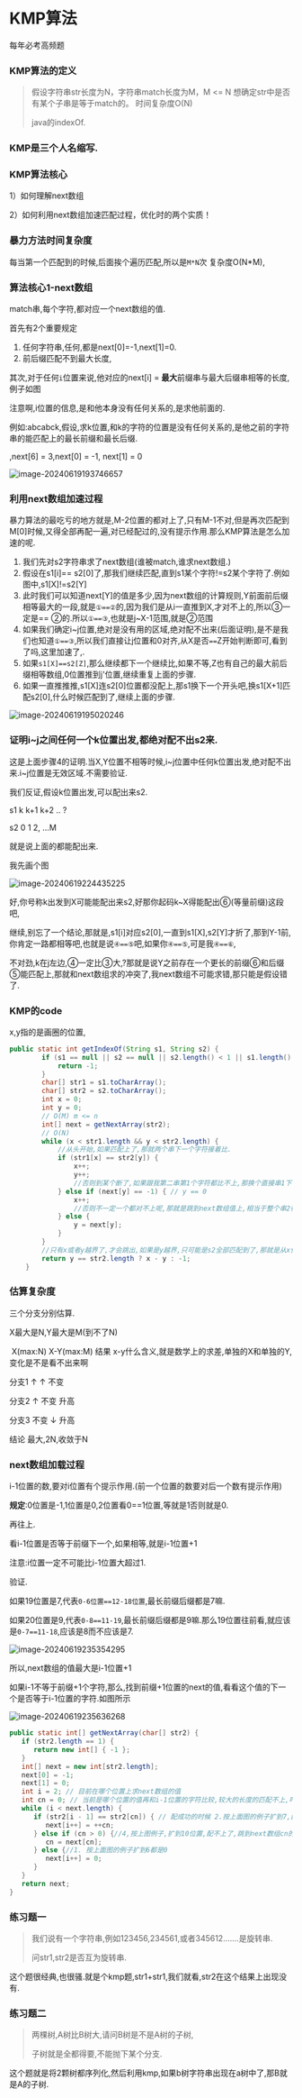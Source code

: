 # KMP算法

每年必考高频题

### KMP算法的定义

> 假设字符串str长度为N，字符串match长度为M，M <= N
> 想确定str中是否有某个子串是等于match的。
> 时间复杂度O(N)
>
> java的indexOf.

### KMP是三个人名缩写.

### KMP算法核心

1）如何理解next数组

2）如何利用next数组加速匹配过程，优化时的两个实质！

### 暴力方法时间复杂度

每当第一个匹配到的时候,后面挨个遍历匹配,所以是`M*N`次 复杂度O(N*M),

### 算法核心1-next数组

match串,每个字符,都对应一个next数组的值.

首先有2个重要规定

1. 任何字符串,任何,都是next[0]=-1,next[1]=0.
2. 前后缀匹配不到最大长度,

其次,对于任何`i`位置来说,他对应的next[i] = **最大**前缀串与最大后缀串相等的长度,例子如图

注意啊,i位置的信息,是和他本身没有任何关系的,是求他前面的.

例如:abcabck,假设,求k位置,和k的字符的位置是没有任何关系的,是他之前的字符串的能匹配上的最长前缀和最长后缀.

,next[6] = 3,next[0] = -1, next[1] = 0

![image-20240619193746657](./picture/image-20240619193746657.png)

### 利用next数组加速过程

暴力算法的最吃亏的地方就是,M-2位置的都对上了,只有M-1不对,但是再次匹配到M[0]时候,又得全部再配一遍,对已经配过的,没有提示作用.那么KMP算法是怎么加速的呢.

1. 我们先对s2字符串求了next数组(谁被match,谁求next数组.)
2. 假设在s1[i]== s2[0]了,那我们继续匹配,直到s1某个字符!=s2某个字符了.例如图中,s1[X]!=s2[Y]
3. 此时我们可以知道next[Y]的值是多少,因为next数组的计算规则,Y前面前后缀相等最大的一段,就是`①==②`的,因为我们是从i一直推到X,才对不上的,所以③一定是== ②的.所以`①==③`,也就是j~X-1范围,就是②范围
4. 如果我们确定i~j位置,绝对是没有用的区域,绝对配不出来(后面证明),是不是我们也知道`①==③`,所以我们直接让j位置和0对齐,从X是否`==`Z开始判断即可,看到了吗,这里加速了,.
5. 如果`s1[X]==s2[Z]`,那么继续都下一个继续比,如果不等,Z也有自己的最大前后缀相等数组,0位置推到j'位置,继续重复上面的步骤.
6. 如果一直推推推,s1[X]连s2[0]位置都没配上,那s1换下一个开头吧,换s1[X+1]匹配s2[0],什么时候匹配到了,继续上面的步骤.

![image-20240619195020246](./picture/image-20240619195020246.png)

### 证明i~j之间任何一个k位置出发,都绝对配不出s2来.

这是上面步骤4的证明.当X,Y位置不相等时候,i~j位置中任何k位置出发,绝对配不出来.i~j位置是无效区域.不需要验证.

我们反证,假设k位置出发,可以配出来s2.

s1  k k+1 k+2  .. ?

s2  0 1     2,     ...M

就是说上面的都能配出来.

我先画个图

![image-20240619224435225](./picture/image-20240619224435225.png)

好,你号称k出发到X可能能配出来s2,好那你起码k~X得能配出⑥(等量前缀)这段吧,

继续,别忘了一个结论,那就是,s1[i]对应s2[0],一直到s1[X],s2[Y]才折了,那到Y-1前,你肯定一路都相等吧,也就是说`④==⑤`吧,如果你`④==⑤`,可是我`④==⑥`,

不对劲,k在j左边,④一定比③大,?那就是说Y之前存在一个更长的前缀⑥和后缀⑤能匹配上,那就和next数组求的冲突了,我next数组不可能求错,那只能是假设错了.

### KMP的code

x,y指的是画圈的位置,

```java
public static int getIndexOf(String s1, String s2) {
		if (s1 == null || s2 == null || s2.length() < 1 || s1.length() < s2.length()) {
			return -1;
		}
		char[] str1 = s1.toCharArray();
		char[] str2 = s2.toCharArray();
		int x = 0;
		int y = 0;
		// O(M) m <= n
		int[] next = getNextArray(str2);
		// O(N)
		while (x < str1.length && y < str2.length) {
			//从头开始,如果匹配上了,那就两个串下一个字符接着比.
			if (str1[x] == str2[y]) {
				x++;
				y++;
				//否则到某个断了,如果跟我第二串第1个字符都比不上,那换个直接串1下一个重新试试吧
			} else if (next[y] == -1) { // y == 0
				x++;
				//否则不一定一个都对不上呢,那就是跳到next数组值上,相当于整个串2往后推.
			} else {
				y = next[y];
			}
		}
		//只有x或者y越界了,才会跳出,如果是y越界,只可能是s2全部匹配到了,那就是从x位置-y位置,就是字符串出现位置,否则x越界,没找到.
		return y == str2.length ? x - y : -1;
	}
```

### 估算复杂度

三个分支分别估算.

X最大是N,Y最大是M(到不了N)

​			X(max:N)		 X-Y(max:M)  结果    x-y什么含义,就是数学上的求差,单独的X和单独的Y,变化是不是看不出来啊

分支1	↑					↑					不变

分支2	↑ 					不变			升高

分支3	不变				↓				升高

结论 最大,2N,收敛于N

### next数组加载过程

i-1位置的数,要对i位置有个提示作用.(前一个位置的数要对后一个数有提示作用)

**规定**:0位置是-1,1位置是0,2位置看0==1位置,等就是1否则就是0.

再往上.

看i-1位置是否等于前缀下一个,如果相等,就是i-1位置+1

注意:i位置一定不可能比i-1位置大超过1.

验证.

如果19位置是7,代表`0-6位置==12-18位置`,最长前缀后缀都是7嘛.

如果20位置是9,代表`0-8==11-19`,最长前缀后缀都是9嘛.那么19位置往前看,就应该是`0-7==11-18`,应该是8而不应该是7.

![image-20240619235354295](./picture/image-20240619235354295.png)

所以,next数组的值最大是i-1位置+1

如果i-1不等于前缀+1个字符,那么,找到前缀+1位置的next的值,看看这个值的下一个是否等于i-1位置的字符.如图所示

![image-20240619235636268](./picture/image-20240619235636268.png)

```java
public static int[] getNextArray(char[] str2) {
   if (str2.length == 1) {
      return new int[] { -1 };
   }
   int[] next = new int[str2.length];
   next[0] = -1;
   next[1] = 0;
   int i = 2; // 目前在哪个位置上求next数组的值
   int cn = 0; // 当前是哪个位置的值再和i-1位置的字符比较,较大的长度的匹配不上,咋弄呢,缩呗.看看他前面的最长到哪.
   while (i < next.length) {
      if (str2[i - 1] == str2[cn]) { // 配成功的时候 2.按上面图的例子扩到7,配上了,7位置是1.  3.下个位置又相等,8位置是2.下个位置又相等9位置是cn -> 3.
         next[i++] = ++cn;
      } else if (cn > 0) {//4,按上图例子,扩到10位置,配不上了,跳到next数组cn的位置
         cn = next[cn];
      } else {//1. 按上面图的例子扩到6都是0
         next[i++] = 0;
      }
   }
   return next;
}
```

### 练习题一

> 我们说有一个字符串,例如123456,234561,或者345612.......是旋转串.
>
> 问str1,str2是否互为旋转串.

这个题很经典,也很骚.就是个kmp题,str1+str1,我们就看,str2在这个结果上出现没有.

### 练习题二

> 两棵树,A树比B树大,请问B树是不是A树的子树,
>
> 子树就是全都得要,不能抛下某个分支.

这个题就是将2颗树都序列化,然后利用kmp,如果b树字符串出现在a树中了,那B就是A的子树.

